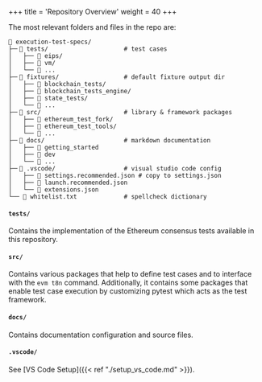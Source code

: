 +++
title = 'Repository Overview'
weight = 40
+++

The most relevant folders and files in the repo are:

```text
📁 execution-test-specs/
├─╴📁 tests/                     # test cases
│   ├── 📁 eips/
│   ├── 📁 vm/
│   └── 📁 ...
├─╴📁 fixtures/                  # default fixture output dir
│   ├── 📁 blockchain_tests/
│   ├── 📁 blockchain_tests_engine/
│   ├── 📁 state_tests/
│   └── 📁 ...
├─╴📁 src/                       # library & framework packages
│   ├── 📁 ethereum_test_fork/
│   ├── 📁 ethereum_test_tools/
│   └── 📁 ...
├─╴📁 docs/                      # markdown documentation
│   ├── 📁 getting_started
│   ├── 📁 dev
│   └── 📁 ...
├─╴📁 .vscode/                   # visual studio code config
│   ├── 📄 settings.recommended.json # copy to settings.json
│   ├── 📄 launch.recommended.json
│   └── 📄 extensions.json
└── 📄 whitelist.txt             # spellcheck dictionary
```

#### `tests/`

Contains the implementation of the Ethereum consensus tests available in this repository.

#### `src/`

Contains various packages that help to define test cases and to interface with the `evm t8n` command. Additionally, it contains some packages that enable test case execution by customizing pytest which acts as the test framework.

#### `docs/`

Contains documentation configuration and source files.

#### `.vscode/`

See [VS Code Setup]({{< ref "./setup_vs_code.md" >}}).
